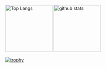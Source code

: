 <p align="left"> 
  <img alt="Top Langs" height="150px" src="https://github-readme-stats.vercel.app/api/top-langs/?username={HACH5}&layout=compact&count_private=true&show_icons=true&theme=onedark" />
  <img alt="github stats" height="150px" src="https://github-readme-stats.vercel.app/api?username={HACH5}&count_private=true&show_icons=true&show_icons=true&theme=onedark" />
</p>

[![trophy](https://github-profile-trophy.vercel.app/?username={HACH5}&theme=onedark&column=7
)](https://github.com/ryo-ma/github-profile-trophy)
